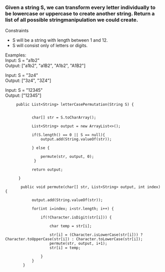 ### Given a string S, we can transform every letter individually to be lowercase or uppercase to create another string.  Return a list of all possible stringmanipulation we could create.

Constraints
- S will be a string with length between 1 and 12.
- S will consist only of letters or digits.

Examples:  
Input: S = "a1b2"  
Output: ["a1b2", "a1B2", "A1b2", "A1B2"]

Input: S = "3z4"  
Output: ["3z4", "3Z4"]

Input: S = "12345"  
Output: ["12345"]

````
     public List<String> letterCasePermutation(String S) {
            
        
            char[] str = S.toCharArray();
            
            List<String> output = new ArrayList<>();
            
            if(S.length() == 0 || S == null){
                output.add(String.valueOf(str));    
                  
            } else {
        
                permute(str, output, 0);    
             }
            
            return output;
                
      }
        
       public void permute(char[] str, List<String> output, int index) {
            
            output.add(String.valueOf(str));
            
            for(int i=index; i<str.length; i++) {
                
                if(!Character.isDigit(str[i])) {
                    
                    char temp = str[i];
                    
                    str[i] = (Character.isLowerCase(str[i])) ? Character.toUpperCase(str[i]) : Character.toLowerCase(str[i]);
                    permute(str, output, i+1);
                    str[i] = temp;
    
                }
            }
        }
````